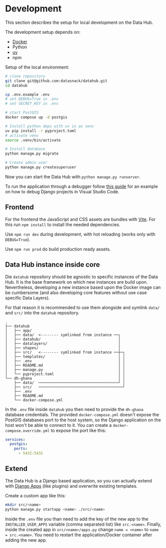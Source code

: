 # Development

This section describes the setup for local development on the Data Hub. 

The development setup depends on:

- [Docker](https://www.docker.com/products/docker-desktop/)
- Python
- [uv](https://docs.astral.sh/uv/)
- npm

Setup of the local environment: 

```sh
# clone repository
git clone git@github.com:datasnack/datahub.git
cd datahub

cp .env.example .env
# set DEBUG=True in .env
# set SECRET_KEY in .env

# start PostGIS
docker compose up -d postgis

# Install python deps with uv in an venv
uv pip install -r pyproject.toml
# activate venv
source .venv/bin/activate

# Install database
python manage.py migrate

# Create admin user
python manage.py createsuperuser
```

Now you can start the Data Hub with `python manage.py runserver`.


To run the application through a debugger follow [this guide](https://code.visualstudio.com/docs/python/tutorial-django#_create-a-debugger-launch-profile) for an example on how to debug Django projects in Visual Studio Code. 


## Frontend

For the frontend the JavaScript and CSS assets are bundles with [Vite](https://vite.dev/). For this run `npm install` to install the needed dependencies.

Use `npm run dev` during development, with hot reloading (works only with `DEBUG=True`).

Use `npm run prod` do build production ready assets.


## Data Hub instance inside core

Die `datahub` repository should be agnostic to specific instances of the Data Hub. It is the base framework on which new instances are build upon. Nevertheless, developing a new instance based upon the Docker image can be cumbersome (and also developing core features without use case specific Data Layers). 

For that reason it is recommended to use them alongside and symlink `data/` and `src/` into the `datahub` repository. 

```
.                                                       
├── datahub                                             
│   ├── app/                                            
│   ├── data/  <-------- symlinked from instance ──┐    
│   ├── datahub/                                   │    
│   ├── datalayers/                                │    
│   ├── shapes/                                    │    
│   ├── src/   <-------- symlinked from instance ──┼─┐  
│   ├── templates/                                 │ │  
│   ├── .env                                       │ │
│   ├── README.md                                  │ │
│   ├── manage.py                                  │ │
│   └── pyproject.toml                             │ │
└── dh-ghana                                       │ │
    ├── data/  ────────────────────────────────────┘ │
    ├── src/   ──────────────────────────────────────┘
    ├── .env                                          
    ├── README.md                                     
    └── docker-compose.yml                            
```

In the `.env` file inside `datahub` you then need to provide the `dh-ghana` database credentials. The provided `docker-compose.yml` doesn't expose the PostGIS databases port to the host system, so the Django application on the host won't be able to connect to it. You can create a `docker-compose.override.yml` to expose the port like this:

```yaml
services:
  postgis:
    ports:
      - 5432:5432
```

## Extend

The Data Hub is a Django based application, so you can actually extend with [Django Apps](https://docs.djangoproject.com/en/dev/ref/applications/) (like plugins) and overwrite existing templates. 

Create a custom app like this:

```sh
mkdir src/<name>
python manage.py startapp <name> ./src/<name>
```

Inside the `.env` file you than need to add the key of the new app to the `INSTALLED_USER_APPS` variable (comma separated list) like `src.<name>`. Finally, inside the created app in `src/<name>/apps.py` change `name = <name>` to `name = src.<name>`. You need to restart the application/Docker container after adding the new app.